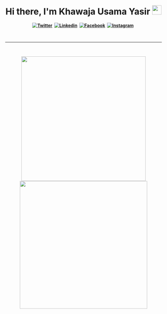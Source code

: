 <p>
  <h1 align="center"><b>Hi there, I'm Khawaja Usama Yasir <img src="https://docs.google.com/uc?export=download&id=166Ecq6uBl61U14OUlkHOHIBv2ArKoumJ" alt="" width="30"></h1>
</p>
<p align="center">
<a href="https://twitter.com/khusamayasir"><img src="https://img.shields.io/badge/Twitter-1DA1F2?style=for-the-badge&logo=twitter&logoColor=white" alt="Twitter" /></a>&nbsp;
<a href="https://www.linkedin.com/in/khusamayasir/"><img src="https://img.shields.io/badge/linkedin-%230077B5.svg?&style=for-the-badge&logo=linkedin&logoColor=white" alt="Linkedin" /></a>&nbsp;
<a href="https://www.facebook.com/khusamayasir"><img src="https://img.shields.io/badge/Facebook-1877F2?style=for-the-badge&logo=facebook&logoColor=white" alt="Facebook" /></a>&nbsp;
<a href="https://www.instagram.com/khusamayasir/"><img src="https://img.shields.io/badge/Instagram-E4405F?style=for-the-badge&logo=instagram&logoColor=white" alt="Instagram" /></a>&nbsp;
</p>
<br />

---

<br />
<p align="center">
<img src="https://github-readme-stats.vercel.app/api/top-langs/?username=khusamayasir&layout=compact&theme=gruvbox" width="400" />
<img src="https://github-readme-stats.vercel.app/api?username=khusamayasir&theme=gruvbox&show_icons=true" width="410"/>
</p>
